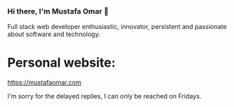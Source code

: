 ### Hi there, I'm Mustafa Omar 🎉

Full stack web developer enthusiastic, innovator, persistent and passionate about software and technology.

# Personal website:
https://mustafaomar.com

I'm sorry for the delayed replies, I can only be reached on Fridays.
